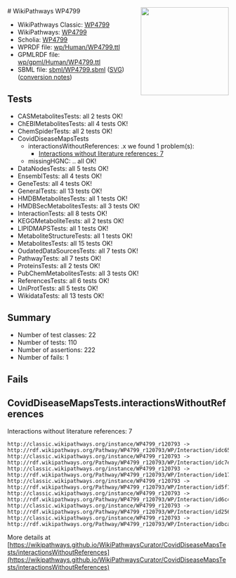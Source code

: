 <img style="float: right; width: 200px" src="../logo.png" />
# WikiPathways WP4799

* WikiPathways Classic: [WP4799](https://classic.wikipathways.org/instance/WP4799)
* WikiPathways: [WP4799](https://identifiers.org/wikipathways:WP4799)
* Scholia: [WP4799](https://scholia.toolforge.org/wikipathways/WP4799)
* WPRDF file: [wp/Human/WP4799.ttl](../wp/Human/WP4799.ttl)
* GPMLRDF file: [wp/gpml/Human/WP4799.ttl](../wp/gpml/Human/WP4799.ttl)
* SBML file: [sbml/WP4799.sbml](../sbml/WP4799.sbml) ([SVG](../sbml/WP4799.svg)) ([conversion notes](../sbml/WP4799.txt))

## Tests
* CASMetabolitesTests: all 2 tests OK!
* ChEBIMetabolitesTests: all 4 tests OK!
* ChemSpiderTests: all 2 tests OK!
* CovidDiseaseMapsTests
    * interactionsWithoutReferences: .x we found 1 problem(s):
        * [Interactions without literature references: 7](#2e295935)
    * missingHGNC: .. all OK!
* DataNodesTests: all 5 tests OK!
* EnsemblTests: all 4 tests OK!
* GeneTests: all 4 tests OK!
* GeneralTests: all 13 tests OK!
* HMDBMetabolitesTests: all 1 tests OK!
* HMDBSecMetabolitesTests: all 3 tests OK!
* InteractionTests: all 8 tests OK!
* KEGGMetaboliteTests: all 2 tests OK!
* LIPIDMAPSTests: all 1 tests OK!
* MetaboliteStructureTests: all 1 tests OK!
* MetabolitesTests: all 15 tests OK!
* OudatedDataSourcesTests: all 7 tests OK!
* PathwayTests: all 7 tests OK!
* ProteinsTests: all 2 tests OK!
* PubChemMetabolitesTests: all 3 tests OK!
* ReferencesTests: all 6 tests OK!
* UniProtTests: all 5 tests OK!
* WikidataTests: all 13 tests OK!


## Summary

* Number of test classes: 22
* Number of tests: 110
* Number of assertions: 222
* Number of fails: 1

## Fails

<a name="2e295935" />

## CovidDiseaseMapsTests.interactionsWithoutReferences

Interactions without literature references: 7
```
http://classic.wikipathways.org/instance/WP4799_r120793 -> http://rdf.wikipathways.org/Pathway/WP4799_r120793/WP/Interaction/idc652beda
http://classic.wikipathways.org/instance/WP4799_r120793 -> http://rdf.wikipathways.org/Pathway/WP4799_r120793/WP/Interaction/idc7eb7b47
http://classic.wikipathways.org/instance/WP4799_r120793 -> http://rdf.wikipathways.org/Pathway/WP4799_r120793/WP/Interaction/ide171a636
http://classic.wikipathways.org/instance/WP4799_r120793 -> http://rdf.wikipathways.org/Pathway/WP4799_r120793/WP/Interaction/id5f17221c
http://classic.wikipathways.org/instance/WP4799_r120793 -> http://rdf.wikipathways.org/Pathway/WP4799_r120793/WP/Interaction/id6c434c1e
http://classic.wikipathways.org/instance/WP4799_r120793 -> http://rdf.wikipathways.org/Pathway/WP4799_r120793/WP/Interaction/id2567d541
http://classic.wikipathways.org/instance/WP4799_r120793 -> http://rdf.wikipathways.org/Pathway/WP4799_r120793/WP/Interaction/idbca35504
```

More details at [https://wikipathways.github.io/WikiPathwaysCurator/CovidDiseaseMapsTests/interactionsWithoutReferences](https://wikipathways.github.io/WikiPathwaysCurator/CovidDiseaseMapsTests/interactionsWithoutReferences)

